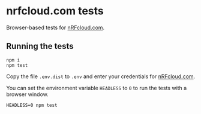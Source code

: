 # nrfcloud.com tests

Browser-based tests for [nRFcloud.com](https://nRFcloud.com/).

## Running the tests

    npm i
    npm test

Copy the file `.env.dist` to `.env` and enter your credentials for [nRFcloud.com](https://nRFcloud.com/). 

You can set the environment variable `HEADLESS` to `0` to run the tests
with a browser window. 

    HEADLESS=0 npm test
